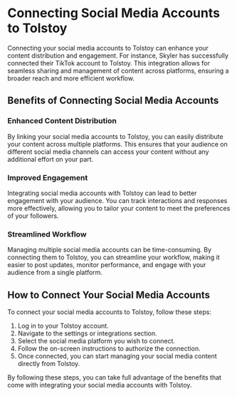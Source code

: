 # Connecting Social Media Accounts to Tolstoy

Connecting your social media accounts to Tolstoy can enhance your content distribution and engagement. For instance, Skyler has successfully connected their TikTok account to Tolstoy. This integration allows for seamless sharing and management of content across platforms, ensuring a broader reach and more efficient workflow.

## Benefits of Connecting Social Media Accounts

### Enhanced Content Distribution
By linking your social media accounts to Tolstoy, you can easily distribute your content across multiple platforms. This ensures that your audience on different social media channels can access your content without any additional effort on your part.

### Improved Engagement
Integrating social media accounts with Tolstoy can lead to better engagement with your audience. You can track interactions and responses more effectively, allowing you to tailor your content to meet the preferences of your followers.

### Streamlined Workflow
Managing multiple social media accounts can be time-consuming. By connecting them to Tolstoy, you can streamline your workflow, making it easier to post updates, monitor performance, and engage with your audience from a single platform.

## How to Connect Your Social Media Accounts
To connect your social media accounts to Tolstoy, follow these steps:
1. Log in to your Tolstoy account.
2. Navigate to the settings or integrations section.
3. Select the social media platform you wish to connect.
4. Follow the on-screen instructions to authorize the connection.
5. Once connected, you can start managing your social media content directly from Tolstoy.

By following these steps, you can take full advantage of the benefits that come with integrating your social media accounts with Tolstoy.